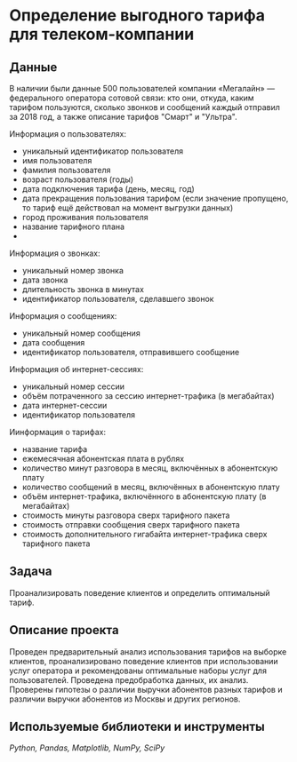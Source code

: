 # Определение выгодного тарифа для телеком-компании

## Данные
В наличии были данные 500 пользователей компании «Мегалайн» — федерального оператора сотовой связи: кто они, откуда, каким тарифом пользуются, сколько звонков и сообщений каждый отправил за 2018 год, а также описание тарифов "Смарт" и "Ультра".

Информация о пользователях:
* уникальный идентификатор пользователя
* имя пользователя
* фамилия пользователя
* возраст пользователя (годы)
*  дата подключения тарифа (день, месяц, год)
* дата прекращения пользования тарифом (если значение пропущено, то тариф ещё действовал на момент выгрузки данных)
* город проживания пользователя
* название тарифного плана
*
Информация о звонках:
* уникальный номер звонка
* дата звонка
* длительность звонка в минутах
* идентификатор пользователя, сделавшего звонок

Информация о сообщениях:
* уникальный номер сообщения
* дата сообщения
* идентификатор пользователя, отправившего сообщение

Информация об интернет-сессиях:
* уникальный номер сессии
* объём потраченного за сессию интернет-трафика (в мегабайтах)
* дата интернет-сессии
* идентификатор пользователя

Иинформация о тарифах:
* название тарифа
* ежемесячная абонентская плата в рублях
* количество минут разговора в месяц, включённых в абонентскую плату
* количество сообщений в месяц, включённых в абонентскую плату
* объём интернет-трафика, включённого в абонентскую плату (в мегабайтах)
* стоимость минуты разговора сверх тарифного пакета 
* стоимость отправки сообщения сверх тарифного пакета
* стоимость дополнительного гигабайта интернет-трафика сверх тарифного пакета 

## Задача
Проанализировать поведение клиентов и определить оптимальный тариф.

## Описание проекта
Проведен предварительный анализ использования тарифов на выборке клиентов, проанализировано поведение клиентов при использовании услуг оператора и
рекомендованы оптимальные наборы услуг для пользователей. Проведена предобработка данных, их анализ. Проверены гипотезы о различии выручки абонентов разных тарифов и
различии выручки абонентов из Москвы и других регионов.

## Используемые библиотеки и инструменты
*Python, Pandas, Matplotlib, NumPy, SciPy*
